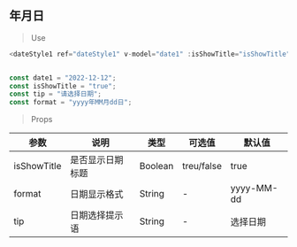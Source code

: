## 年月日

>Use
```javascript
<dateStyle1 ref="dateStyle1" v-model="date1" :isShowTitle="isShowTitle" :format="format" :tip="tip"></dateStyle1>


const date1 = "2022-12-12";
const isShowTitle = "true";
const tip = "请选择日期";
const format = "yyyy年MM月dd日";
```

> Props

参数|说明|类型|可选值|默认值
-|-|-|-|-
isShowTitle|是否显示日期标题|Boolean|treu/false|true
format|日期显示格式|String|-|yyyy-MM-dd
tip|日期选择提示语|String|-|选择日期
